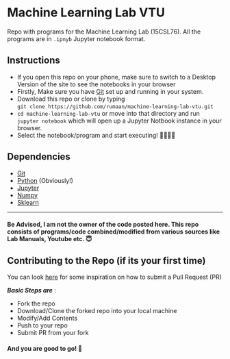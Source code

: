 # Machine Learning Lab VTU
Repo with programs for the Machine Learning Lab (15CSL76). All the programs are in `.ipnyb` Jupyter notebook format.

## Instructions
- If you open this repo on your phone, make sure to switch to a Desktop Version of the site to see the notebooks in your browser
- Firstly, Make sure you have [Git](https://git-scm.com) set up and running in your system.
- Download this repo or clone by typing <br>
  `git clone https://github.com/rumaan/machine-learning-lab-vtu.git`
- `cd machine-learning-lab-vtu` or move into that directory and run `jupyter notebook` which will open up a Jupyter Notbook instance in your browser.
- Select the notebook/program and start executing! 👨‍💻👩‍💻

## Dependencies
- [Git](https://git-scm.com)
- [Python](https://www.python.org) (Obviously!)
- [Jupyter](http://jupyter.org)
- [Numpy](http://www.numpy.org)
- [Sklearn](http://scikit-learn.org/stable/)

---

#### Be Advised, I am not the owner of the code posted here. This repo consists of programs/code combined/modified from various sources like Lab Manuals, Youtube etc. 😇

## Contributing to the Repo (if its your first time)
You can look [here](https://gitme.js.org) for some inspiration on how to submit a Pull Request (PR)
<br>

__*Basic Steps are*__ :
- Fork the repo
- Download/Clone the forked repo into your local machine
- Modify/Add Contents
- Push to your repo
- Submit PR from your fork
#### And you are good to go! 🎉
